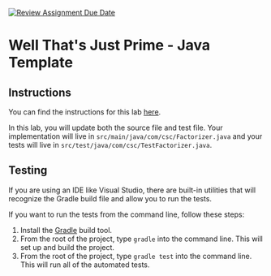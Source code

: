 [![Review Assignment Due Date](https://classroom.github.com/assets/deadline-readme-button-22041afd0340ce965d47ae6ef1cefeee28c7c493a6346c4f15d667ab976d596c.svg)](https://classroom.github.com/a/O1VhIlSG)
# Well That's Just Prime - Java Template

## Instructions

You can find the instructions for this lab [here](https://cyrusvandrevala.com/teaching/csc/214/labs/well-thats-just-prime.html).

In this lab, you will update both the source file and test file. Your implementation will live in `src/main/java/com/csc/Factorizer.java` and your tests will live in `src/test/java/com/csc/TestFactorizer.java`.

## Testing

If you are using an IDE like Visual Studio, there are built-in utilities that will recognize the Gradle build file and allow you to run the tests.

If you want to run the tests from the command line, follow these steps:

1. Install the [Gradle](https://gradle.org/install/) build tool.
2. From the root of the project, type `gradle` into the command line. This will set up and build the project.
3. From the root of the project, type `gradle test` into the command line. This will run all of the automated tests.
